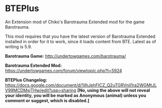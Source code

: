 # BTEPlus
An Extension mod of Chiko's Barotrauma Extended mod for the game Barotrauma.

This mod requires that you have the latest version of Barotrauma Extended installed in order for it to work, since it loads content from BTE. Latest as of writing is 5.9.

**Barotrauma Game:** http://undertowgames.com/barotrauma/

**Barotrauma Extended Mod:** https://undertowgames.com/forum/viewtopic.php?t=5924

**BTEPlus Changelog:** https://docs.google.com/document/d/1ilhJehFICZ_Q2uTGRVnil1ra2WGMtJLV99MCDMsjTHw/edit?usp=sharing
**[No, using the above will not reveal your identity, you will be marked as __Anonymous (animal)__ unless you comment or suggest, which is disabled.]**